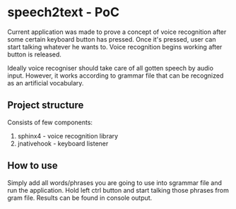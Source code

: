 # speech2text - PoC

Current application was made to prove a concept of voice recognition after some certain keyboard button has 
pressed. Once it's pressed, user can start talking whatever he wants to. Voice recognition
begins working after button is released.

Ideally voice recogniser should take care of all gotten speech by audio input. However,
it works according to grammar file that can be recognized as an artificial vocabulary.

## Project structure

Consists of few components:
1) sphinx4 - voice recognition library
2) jnativehook - keyboard listener

## How to use
Simply add all words/phrases you are going to use into sgrammar file and run the application.
Hold left ctrl button and start talking those phrases from gram file. Results can be found in
console output.

